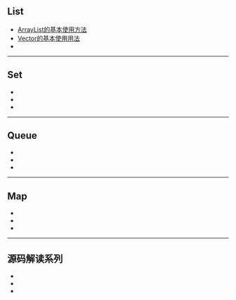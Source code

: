 ## List
  * [ArrayList的基本使用方法](https://www.cnblogs.com/battlecry/p/9374497.html)
  * [Vector的基本使用用法](https://www.cnblogs.com/xiaostudy/p/9526270.html)
  * []()
---------------------   
## Set
  * []()
  * []()
  * []()
---------------------   
## Queue
  * []()
  * []()
  * []()
---------------------  
## Map
  * []()
  * []()
  * []()
-----------------------  
## 源码解读系列
  * []()
  * []()
  * []()  
